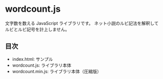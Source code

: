 # wordcount.js
文字数を数える JavaScript ライブラリです。
ネット小説のルビ記法を解釈してルビとルビ記号を計上しません。

## 目次
- index.html: サンプル
- wordcount.js: ライブラリ本体
- wordcount.min.js: ライブラリ本体（圧縮版）
